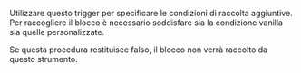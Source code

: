 Utilizzare questo trigger per specificare le condizioni di raccolta aggiuntive.
Per raccogliere il blocco è necessario soddisfare sia la condizione vanilla sia quelle personalizzate.

Se questa procedura restituisce falso, il blocco non verrà raccolto da questo strumento.